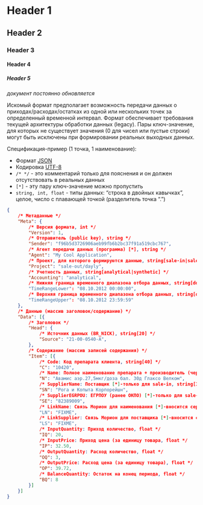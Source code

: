 # Header 1 #
## Header 2 ##
### Header 3 ### 
#### Header 4 ####
##### Header 5 #####

<!--
# Формат приемо-передачи данных для PharmXplorer (Draft) #
## Формат приемо-передачи данных для PharmXplorer (Test) ##
-->

*документ постоянно обновляется*

Искомый формат предполагает возможность передачи данных о приходах/расходах/остатках из одной или нескольких точек за определенный временной интервал. Формат обеспечивает требования текущей архитектуры обработки данных (legacy). Пары ключ-значение, для которых не существует значения (0 для чисел или пустые строки) могут быть исключены при формировании реальных выходных данных.

Спецификация-пример (1 точка, 1 наименование):

* Формат [JSON](http://json.org/json-ru.html)
* Кодировка [UTF-8](http://ru.wikipedia.org/wiki/UTF-8)
* `/* */` - это комментарий только для пояснения и он должен отсутствовать в реальных данных
* `[*]` - эту пару ключ-значение можно пропустить 
* `string, int, float` - типы данных: “строка в двойных кавычках”, целое, число с плавающей точкой (разделитель точка “.”)

```json
{
	/* Метаданные */
	"Meta": {
		/* Версия формата, int */
		"Version": 1,
		/* Отправитель (public key), string */
		"Sender": "f96b5d3726906aeb99fb6b2bc37f91a519cbc767",
		/* Агент передачи данных (программа) [*], string */
		"Agent": "My Cool Application",
		/* Проект, для которого формируются данные, string[sale-in|sale-out] */
		"Project": "sale-out/dayly",
		/* Учетность данных, string[analytical|synthetic] */
		"Accounting": "analytical",
		/* Нижняя граница временного диапазона отбора данных, string[dd.mm.yyyy hh:mm:ss] */
		"TimeRangeLower": "08.10.2012 00:00:00",
		/* Верхняя граница временного диапазона отбора данных, string[dd.mm.yyyy hh:mm:ss] */
		"TimeRangeUpper": "08.10.2012 23:59:59"		
	},
	/* Данные (массив заголовок/содержание) */
	"Data": [{
		/* Заголовок */
		"Head": {
			/* Источник данных (BR_NICK), string[20] */
			"Source": "21-00-0540-А",
		},
		/* Содержание (массив записей содержания) */
		"Item": [{
			/* Code: Код препарата клиента, string[40] */
			"C": "10420",
			/* Name: Полное наименование препарата + производитель (через пробел), string[255] */
			"N": "Авамис аэр.27,5мкг/доза бал. 30д Глаксо Велком",
			/* SupplierName: Поставщик [*]-только для sale-in, string[1024] */
			"SN": "Рога и Копыта Корпорейшн",
			/* SupplierEGRPOU: ЕГРПОУ (ранее ОКПО) [*]-только для sale-in, string[12] */
			"SE": "82389009",
			/* LinkName: Связь Морион для наименования [*]-вносится сервисом распознавания */
			"LN": "FIXME",
			/* LinkSupplier: Связь Морион для поставщика [*]-вносится сервисом распознавания */
			"LS": "FIXME",
			/* InputQuantity: Приход количество, float */
			"IQ": 20,
			/* InputPrice: Приход цена (за единицу товара, float */
			"IP": 32.50,
			/* OutputQuantity: Расход количество, float */
			"OQ": 3,
			/* OutputPrice: Расход цена (за единицу товара), float */
			"OP": 39.72,
			/* BalanceQuantity: Остаток на конец периода, float */
			"BQ": 8
		}]
	}]
}
```
